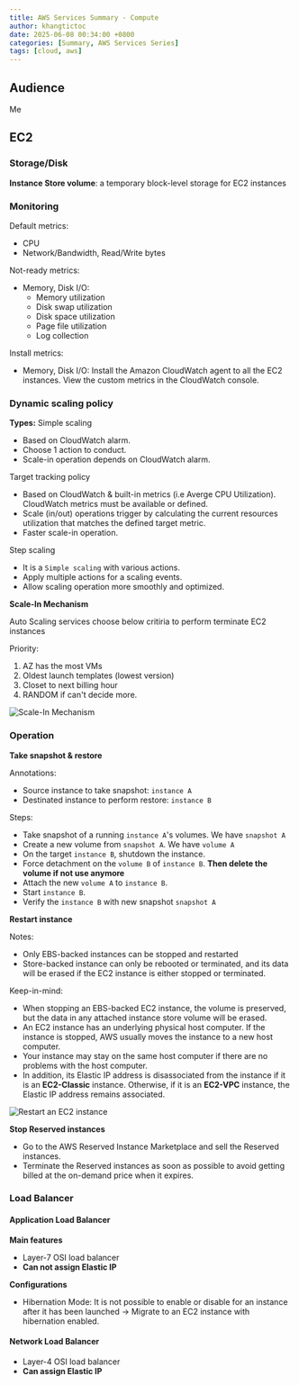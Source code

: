 ```yaml
---
title: AWS Services Summary - Compute
author: khangtictoc
date: 2025-06-08 00:34:00 +0800
categories: [Summary, AWS Services Series]
tags: [cloud, aws]
---
```


## Audience

Me

## EC2

### Storage/Disk

**Instance Store volume**: a temporary block-level storage for EC2 instances

### Monitoring

Default metrics:

- CPU
- Network/Bandwidth, Read/Write bytes

Not-ready metrics:

- Memory, Disk I/O:
  - Memory utilization
  - Disk swap utilization
  - Disk space utilization
  - Page file utilization
  - Log collection

Install metrics:

- Memory, Disk I/O: Install the Amazon CloudWatch agent to all the EC2 instances. View the custom metrics in the CloudWatch console.

### Dynamic scaling policy

**Types:**
Simple scaling

- Based on CloudWatch alarm.
- Choose 1 action to conduct.
- Scale-in operation depends on CloudWatch alarm.

Target tracking policy

- Based on CloudWatch & built-in metrics (i.e Averge CPU Utilization). CloudWatch metrics must be available or defined.
- Scale (in/out) operations trigger by calculating the current resources utilization that matches the defined target metric.
- Faster scale-in operation.

Step scaling

- It is a `Simple scaling` with various actions.
- Apply multiple actions for a scaling events.
- Allow scaling operation more smoothly and optimized.

**Scale-In Mechanism**

Auto Scaling services choose below critiria to perform terminate EC2 instances

Priority:

1. AZ has the most VMs
2. Oldest launch templates (lowest version)
3. Closet to next billing hour
4. RANDOM if can't decide more.

![Scale-In Mechanism](assets/img/2025/aws/services-series/ASG-default-policy-evaluation-flowchart.png)

### Operation

**Take snapshot & restore**

Annotations:

- Source instance to take snapshot: `instance A`
- Destinated instance to perform restore: `instance B`

Steps:

- Take snapshot of a running `instance A`'s volumes. We have `snapshot A`
- Create a new volume from `snapshot A`. We have `volume A`
- On the target `instance B`, shutdown the instance.
- Force detachment on the `volume B` of `instance B`. **Then delete the volume if not use anymore**
- Attach the new `volume A` to `instance B`.
- Start `instance B`.
- Verify the `instance B` with new snapshot `snapshot A`

**Restart instance**

Notes:

- Only EBS-backed instances can be stopped and restarted
- Store-backed instance can only be rebooted or terminated, and its data will be erased if the EC2 instance is either stopped or terminated.

Keep-in-mind:

- When stopping an EBS-backed EC2 instance, the volume is preserved, but the data in any attached instance store volume will be erased.
- An EC2 instance has an underlying physical host computer. If the instance is stopped, AWS usually moves the instance to a new host computer.
- Your instance may stay on the same host computer if there are no problems with the host computer.
- In addition, its Elastic IP address is disassociated from the instance if it is an **EC2-Classic** instance. Otherwise, if it is an **EC2-VPC** instance, the Elastic IP address remains associated.

![Restart an EC2 instance](assets/img/2025/aws/services-series/instance-store.jpg)

**Stop Reserved instances**

- Go to the AWS Reserved Instance Marketplace and sell the Reserved instances.
- Terminate the Reserved instances as soon as possible to avoid getting billed at the on-demand price when it expires.

### Load Balancer

#### Application Load Balancer

**Main features**

- Layer-7 OSI load balancer
- **Can not assign Elastic IP**

**Configurations**

- Hibernation Mode: It is not possible to enable or disable for an instance after it has been launched -> Migrate to an EC2 instance with hibernation enabled.

#### Network Load Balancer

- Layer-4 OSI load balancer
- **Can assign Elastic IP**
